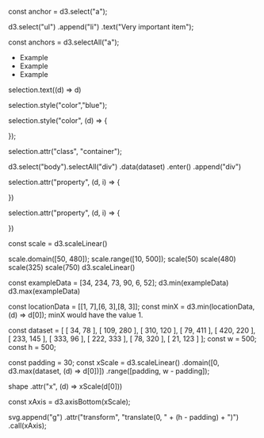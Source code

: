
<!-- Data Visualization with D3

D3, or D3.js, stands for Data Driven Documents. It's a JavaScript library for creating dynamic and interactive data visualizations in the browser.
D3 is built to work with common web standards – namely HTML, CSS, and Scalable Vector Graphics (SVG).

D3 supports many different kinds of input data formats. Then, using its powerful built-in methods, you can transform those data into different charts, graphs, and maps.

In the Data Visualization with D3 courses, you'll learn how to work with data to create different charts, graphs, hover elements, and other ingredients to create dynamic and attractive data visualizations.


Add Document Elements with D3
D3 has several methods that let you add and change elements in your document.
The select() method selects one element from the document. It takes an argument for the name of the element you want and returns an HTML node for the first element in the document that matches the name. Here's an example: -->

const anchor = d3.select("a");

<!-- The above example finds the first anchor tag on the page and saves an HTML node for it in the variable anchor. You can use the selection with other methods. The d3 part of the example is a reference to the D3 object, which is how you access D3 methods.
Two other useful methods are append() and text().

The append() method takes an argument for the element you want to add to the document. It appends an HTML node to a selected item, and returns a handle to that node.

The text() method either sets the text of the selected node, or gets the current text. To set the value, you pass a string as an argument inside the parentheses of the method.

Here's an example that selects an unordered list, appends a list item, and adds text:
 -->

d3.select("ul")
  .append("li")
  .text("Very important item");

<!-- 
D3 allows you to chain several methods together with periods to perform a number of actions in a row.

Use the select method to select the body tag in the document. Then append an h1 tag to it, and add the text Learning D3 into the h1 element.
 -->

<body>
  <script>
    // Add your code below this line
    const body = d3.select("body").append("h1").text("Learning D3");


    // Add your code above this line
  </script>
</body>


<!-- Select a Group of Elements with D3
D3 also has the selectAll() method to select a group of elements. It returns an array of HTML nodes for all the items in the document that match the input string. Here's an example to select all the anchor tags in a document:
 -->
const anchors = d3.selectAll("a");

<!-- Like the select() method, selectAll() supports method chaining, and you can use it with other methods.

Select all of the li tags in the document, and change their text to the string list item by chaining the .text() method.
 -->

<body>
  <ul>
    <li>Example</li>
    <li>Example</li>
    <li>Example</li>
  </ul>
  <script>
    // Add your code below this line
    const list = d3.selectAll("li").text("list item")


    // Add your code above this line
  </script>
</body>


<!-- Work with Data in D3
The D3 library focuses on a data-driven approach. When you have a set of data, you can apply D3 methods to display it on the page. Data comes in many formats, but this challenge uses a simple array of numbers.

The first step is to make D3 aware of the data. The data() method is used on a selection of DOM elements to attach the data to those elements. The data set is passed as an argument to the method.

A common workflow pattern is to create a new element in the document for each piece of data in the set. D3 has the enter() method for this purpose.
When enter() is combined with the data() method, it looks at the selected elements from the page and compares them to the number of data items in the set. If there are fewer elements than data items, it creates the missing elements.

Here is an example that selects a ul element and creates a new list item based on the number of entries in the array:
 -->

<body>
  <ul></ul>
  <script>
    const dataset = ["a", "b", "c"];
    d3.select("ul").selectAll("li")
      .data(dataset)
      .enter()
      .append("li")
      .text("New item");
  </script>
</body>

<!-- 
It may seem confusing to select elements that don't exist yet. This code is telling D3 to first select the ul on the page. Next, select all list items, which returns an empty selection. Then the data() method reviews the dataset and runs the following code three times, once for each item in the array. The enter() method sees there are no li elements on the page, but it needs 3 (one for each piece of data in dataset). New li elements are appended to the ul and have the text New item.

Select the body node, then select all h2 elements. Have D3 create and append an h2 tag for each item in the dataset array. The text in the h2 should say New Title. Your code should use the data() and enter() methods.
 -->

<body>
  <script>
    const dataset = [12, 31, 22, 17, 25, 18, 29, 14, 9];

    // Add your code below this line
    d3.select("body").selectAll("h2").data(dataset).enter().append("h2").text("New Title");


    // Add your code above this line
  </script>
</body>


<!-- Work with Dynamic Data in D3
The last two challenges cover the basics of displaying data dynamically with D3 using the data() and enter() methods. These methods take a data set and, together with the append() method, create a new DOM element for each entry in the data set.

In the previous challenge, you created a new h2 element for each item in the dataset array, but they all contained the same text, New Title. This is because you have not made use of the data that is bound to each of the h2 elements.

The D3 text() method can take a string or a callback function as an argument:
 -->
selection.text((d) => d)

<!-- In the example above, the parameter d refers to a single entry in the dataset that a selection is bound to.
Using the current example as context, the first h2 element is bound to 12, the second h2 element is bound to 31, the third h2 element is bound to 22, and so on.

Change the text() method so that each h2 element displays the corresponding value from the dataset array with a single space and the string USD. For example, the first heading should be 12 USD.
 -->
<body>
  <script>
    const dataset = [12, 31, 22, 17, 25, 18, 29, 14, 9];

    d3.select("body").selectAll("h2")
      .data(dataset)
      .enter()
      .append("h2")
      // Add your code below this line

      .text((d) => `${d} USD`);

      // Add your code above this line
  </script>
</body>


<!-- Add Inline Styling to Elements
D3 lets you add inline CSS styles on dynamic elements with the style() method.
The style() method takes a comma-separated key-value pair as an argument. Here's an example to set the selection's text color to blue:
 -->
selection.style("color","blue");

<!-- Add the style() method to the code in the editor to make all the displayed text have a font-family of verdana.
 -->

<body>
  <script>
    const dataset = [12, 31, 22, 17, 25, 18, 29, 14, 9];

    d3.select("body").selectAll("h2")
      .data(dataset)
      .enter()
      .append("h2")
      .text((d) => (d + " USD"))
      // Add your code below this line

      .style("font-family", "verdana")

      // Add your code above this line
  </script>
</body>


<!-- Change Styles Based on Data
D3 is about visualization and presentation of data. It's likely you'll want to change the styling of elements based on the data. For example, you may want to color a data point blue if it has a value less than 20, and red otherwise. You can use a callback function in the style() method and include the conditional logic. The callback function uses the d parameter to represent the data point:
 -->
selection.style("color", (d) => {

});

<!-- The style() method is not limited to setting the color - it can be used with other CSS properties as well.

Add the style() method to the code in the editor to set the color of the h2 elements conditionally. Write the callback function so if the data value is less than 20, it returns red, otherwise it returns green.
Note: You can use if-else logic, or the ternary operator.
 -->
<body>
  <script>
    const dataset = [12, 31, 22, 17, 25, 18, 29, 14, 9];

    d3.select("body").selectAll("h2")
      .data(dataset)
      .enter()
      .append("h2")
      .text((d) => (d + " USD"))
      // Add your code below this line
      .style("color", (d) => d < 20 ? "red" : "green" );


      // Add your code above this line
  </script>
</body>


<!-- Add Classes with D3
Using a lot of inline styles on HTML elements gets hard to manage, even for smaller apps. It's easier to add a class to elements and style that class one time using CSS rules. D3 has the attr() method to add any HTML attribute to an element, including a class name.
The attr() method works the same way that style() does. It takes comma-separated values, and can use a callback function. Here's an example to add a class of container to a selection:
 -->
selection.attr("class", "container");

<!-- Note that the class parameter will remain the same whenever you need to add a class and only the container parameter will change.

Add the attr() method to the code in the editor and put a class of bar on the div elements.
 -->
<style>
  .bar {
    width: 25px;
    height: 100px;
    display: inline-block;
    background-color: blue;
  }
</style>
<body>
  <script>
    const dataset = [12, 31, 22, 17, 25, 18, 29, 14, 9];

    d3.select("body").selectAll("div")
      .data(dataset)
      .enter()
      .append("div")
      // Add your code below this line

      .attr("class", "bar")

      // Add your code above this line
  </script>
</body>


<!-- Update the Height of an Element Dynamically
The previous challenges covered how to display data from an array and how to add CSS classes. You can combine these lessons to create a simple bar chart. There are two steps to this:
1. Create a div for each data point in the array 
2. Give each div a dynamic height, using a callback function in the style() method that sets height equal to the data value 
Recall the format to set a style using a callback function:

selection.style("cssProperty", (d) => d)

Add the style() method to the code in the editor to set the height property for each element. Use a callback function to return the value of the data point with the string px added to it.
 -->

<style>
  .bar {
    width: 25px;
    height: 100px;
    display: inline-block;
    background-color: blue;
  }
</style>
<body>
  <script>
    const dataset = [12, 31, 22, 17, 25, 18, 29, 14, 9];

    d3.select("body").selectAll("div")
      .data(dataset)
      .enter()
      .append("div")
      .attr("class", "bar")
      // Add your code below this line

      .style("height", d => `${d}px` )

      // Add your code above this line
  </script>
</body>


<!-- Change the Presentation of a Bar Chart
The last challenge created a bar chart, but there are a couple of formatting changes that could improve it:
1. Add space between each bar to visually separate them, which is done by adding a margin to the CSS for the bar class 
2. Increase the height of the bars to better show the difference in values, which is done by multiplying the value by a number to scale the height 

First, add a margin of 2px to the bar class in the style tag. Next, change the callback function in the style() method so it returns a value 10 times the original data value (plus the px).
Note: Multiplying each data point by the same constant only alters the scale. It's like zooming in, and it doesn't change the meaning of the underlying data.
 -->

<style>
  .bar {
    width: 25px;
    height: 100px;
    /* Add your code below this line */
    margin: 2px;
    
    /* Add your code above this line */
    display: inline-block;
    background-color: blue;
  }
</style>
<body>
  <script>
    const dataset = [12, 31, 22, 17, 25, 18, 29, 14, 9];

    d3.select("body").selectAll("div")
      .data(dataset)
      .enter()
      .append("div")
      .attr("class", "bar")
      .style("height", (d) => (d*10 + "px")) // Change this line
  </script>
</body>


<!-- Learn About SVG in D3
SVG stands for Scalable Vector Graphics.
Here "scalable" means that, if you zoom in or out on an object, it would not appear pixelated. It scales with the display system, whether it's on a small mobile screen or a large TV monitor.
SVG is used to make common geometric shapes. Since D3 maps data into a visual representation, it uses SVG to create the shapes for the visualization. SVG shapes for a web page must go within an HTML svg tag.
CSS can be scalable when styles use relative units (such as vh, vw, or percentages), but using SVG is more flexible to build data visualizations.

Add an svg node to the body using append(). Give it a width attribute set to the provided w constant and a height attribute set to the provided h constant using the attr() or style() methods for each. You'll see it in the output because there's a background-color of pink applied to it in the style tag.
Note: When using attr() width and height attributes do not have units. This is the building block of scaling - the element will always have a 5:1 width to height ratio, no matter what the zoom level is.
 -->

<style>
  svg {
    background-color: pink;
  }
</style>
<body>
  <script>
    const dataset = [12, 31, 22, 17, 25, 18, 29, 14, 9];

    const w = 500;
    const h = 100;

    const svg = d3.select("body")
                  // Add your code below this line
    .append("svg")
    .attr("width", w)
    .attr("height", h)


                  // Add your code above this line
  </script>
</body>


<!-- Display Shapes with SVG
The last challenge created an svg element with a given width and height, which was visible because it had a background-color applied to it in the style tag. The code made space for the given width and height.
The next step is to create a shape to put in the svg area. There are a number of supported shapes in SVG, such as rectangles and circles. They are used to display data. For example, a rectangle (<rect>) SVG shape could create a bar in a bar chart.
When you place a shape into the svg area, you can specify where it goes with x and y coordinates. The origin point of (0, 0) is in the upper-left corner. Positive values for x push the shape to the right, and positive values for y push the shape down from the origin point.
To place a shape in the middle of the 500 (width) x 100 (height) svg from last challenge, the x coordinate would be 250 and the y coordinate would be 50.
An SVG rect has four attributes. There are the x and y coordinates for where it is placed in the svg area. It also has a height and width to specify the size.

Add a rect shape to the svg using append(), and give it a width attribute of 25 and height attribute of 100. Also, give the rect x and y attributes each set to 0.
 -->

<body>
  <script>
    const dataset = [12, 31, 22, 17, 25, 18, 29, 14, 9];

    const w = 500;
    const h = 100;

    const svg = d3.select("body")
                  .append("svg")
                  .attr("width", w)
                  .attr("height", h)
                  // Add your code below this line
                  .append("rect")
                  .attr("width", 25)
                  .attr("height", 100)
                  .attr("x", 0)
                  .attr("y", 0)


                  // Add your code above this line
  </script>
</body>


<!-- Create a Bar for Each Data Point in the Set
The last challenge added only one rectangle to the svg element to represent a bar. Here, you'll combine what you've learned so far about data(), enter(), and SVG shapes to create and append a rectangle for each data point in dataset.
A previous challenge showed the format for how to create and append a div for each item in dataset:
 -->

d3.select("body").selectAll("div")
  .data(dataset)
  .enter()
  .append("div")


<!-- There are a few differences working with rect elements instead of div elements. The rect elements must be appended to an svg element, not directly to the body. Also, you need to tell D3 where to place each rect within the svg area. The bar placement will be covered in the next challenge.

Use the data(), enter(), and append() methods to create and append a rect for each item in dataset. The bars should display all on top of each other; this will be fixed in the next challenge.
 -->

<body>
  <script>
    const dataset = [12, 31, 22, 17, 25, 18, 29, 14, 9];

    const w = 500;
    const h = 100;

    const svg = d3.select("body")
                  .append("svg")
                  .attr("width", w)
                  .attr("height", h);

    svg.selectAll("rect")
       // Add your code below this line
        .data(dataset)
        .enter()
        .append("rect")
        .attr("width", 25)
        .attr("height", 100)
        .attr("x", 0)
        .attr("y", 0)


       // Add your code above this line
       .attr("x", 0)
       .attr("y", 0)
       .attr("width", 25)
       .attr("height", 100);
  </script>
</body>


<!-- Dynamically Set the Coordinates for Each Bar
The last challenge created and appended a rectangle to the svg element for each point in dataset to represent a bar. Unfortunately, they were all stacked on top of each other.
The placement of a rectangle is handled by the x and y attributes. They tell D3 where to start drawing the shape in the svg area. The last challenge set them each to 0, so every bar was placed in the upper-left corner.
For a bar chart, all of the bars should sit on the same vertical level, which means the y value stays the same (at 0) for all bars. The x value, however, needs to change as you add new bars. Remember that larger x values push items farther to the right. As you go through the array elements in dataset, the x value should increase.
The attr() method in D3 accepts a callback function to dynamically set that attribute. The callback function takes two arguments, one for the data point itself (usually d) and one for the index of the data point in the array. The second argument for the index is optional. Here's the format:
 -->
selection.attr("property", (d, i) => {

})

<!-- It's important to note that you do NOT need to write a for loop or use forEach() to iterate over the items in the data set. Recall that the data() method parses the data set, and any method that's chained after data() is run once for each item in the data set.

Change the x attribute callback function so it returns the index times 30.
Note: Each bar has a width of 25, so increasing each x value by 30 adds some space between the bars. Any value greater than 25 would work in this example.
 -->

<body>
  <script>
    const dataset = [12, 31, 22, 17, 25, 18, 29, 14, 9];

    const w = 500;
    const h = 100;

    const svg = d3.select("body")
                  .append("svg")
                  .attr("width", w)
                  .attr("height", h);

    svg.selectAll("rect")
       .data(dataset)
       .enter()
       .append("rect")
       .attr("x", (d, i) => {
         // Add your code below this line
        return i*30


         // Add your code above this line
       })
       .attr("y", 0)
       .attr("width", 25)
       .attr("height", 100);
  </script>
</body>


<!-- Dynamically Change the Height of Each Bar
The height of each bar can be set to the value of the data point in the array, similar to how the x value was set dynamically.
 -->
selection.attr("property", (d, i) => {

})

<!-- Here d would be the data point value, and i would be the index of the data point in the array.

Change the callback function for the height attribute to return the data value times 3.
Note: Remember that multiplying all data points by the same constant scales the data (like zooming in). It helps to see the differences between bar values in this example.
 -->

<body>
  <script>
    const dataset = [12, 31, 22, 17, 25, 18, 29, 14, 9];

    const w = 500;
    const h = 100;

    const svg = d3.select("body")
                  .append("svg")
                  .attr("width", w)
                  .attr("height", h);

    svg.selectAll("rect")
       .data(dataset)
       .enter()
       .append("rect")
       .attr("x", (d, i) => i * 30)
       .attr("y", 0)
       .attr("width", 25)
       .attr("height", (d, i) => {
         // Add your code below this line
        return d*3


         // Add your code above this line
       });
  </script>
</body>


<!-- Invert SVG Elements
You may have noticed the bar chart looked like it's upside-down, or inverted. This is because of how SVG uses (x, y) coordinates.
In SVG, the origin point for the coordinates is in the upper-left corner. An x coordinate of 0 places a shape on the left edge of the SVG area. A y coordinate of 0 places a shape on the top edge of the SVG area. Higher x values push the rectangle to the right. Higher y values push the rectangle down.
To make the bars right-side-up, you need to change the way the y coordinate is calculated. It needs to account for both the height of the bar and the total height of the SVG area.
The height of the SVG area is 100. If you have a data point of 0 in the set, you would want the bar to start at the bottom of the SVG area (not the top). To do this, the y coordinate needs a value of 100. If the data point value were 1, you would start with a y coordinate of 100 to set the bar at the bottom. Then you need to account for the height of the bar of 1, so the final y coordinate would be 99.
The y coordinate that is y = heightOfSVG - heightOfBar would place the bars right-side-up.

Change the callback function for the y attribute to set the bars right-side-up. Remember that the height of the bar is 3 times the data value d.
Note: In general, the relationship is y = h - m * d, where m is the constant that scales the data points.
 -->

<body>
  <script>
    const dataset = [12, 31, 22, 17, 25, 18, 29, 14, 9];

    const w = 500;
    const h = 100;

    const svg = d3.select("body")
                  .append("svg")
                  .attr("width", w)
                  .attr("height", h);

    svg.selectAll("rect")
       .data(dataset)
       .enter()
       .append("rect")
       .attr("x", (d, i) => i * 30)
       .attr("y", (d, i) => 
         // Add your code below this line
        h -3*d)


         // Add your code above this line
       
       .attr("width", 25)
       .attr("height", (d, i) => 3 * d);
  </script>
</body>


<!-- Change the Color of an SVG Element
The bars are in the right position, but they are all the same black color. SVG has a way to change the color of the bars.
In SVG, a rect shape is colored with the fill attribute. It supports hex codes, color names, and rgb values, as well as more complex options like gradients and transparency.

Add an attr() method to set the fill of all the bars to the color navy.
 -->

<body>
  <script>
    const dataset = [12, 31, 22, 17, 25, 18, 29, 14, 9];

    const w = 500;
    const h = 100;

    const svg = d3.select("body")
                  .append("svg")
                  .attr("width", w)
                  .attr("height", h);

    svg.selectAll("rect")
       .data(dataset)
       .enter()
       .append("rect")
       .attr("x", (d, i) => i * 30)
       .attr("y", (d, i) => h - 3 * d)
       .attr("width", 25)
       .attr("height", (d, i) => 3 * d)
       // Add your code below this line
        .attr("fill", "navy")


       // Add your code above this line
  </script>
</body>


<!-- Add Labels to D3 Elements
D3 lets you label a graph element, such as a bar, using the SVG text element.
Like the rect element, a text element needs to have x and y attributes, to place it on the SVG. It also needs to access the data to display those values.
D3 gives you a high level of control over how you label your bars.

The code in the editor already binds the data to each new text element. First, append text nodes to the svg. Next, add attributes for the x and y coordinates. They should be calculated the same way as the rect ones, except the y value for the text should make the label sit 3 units higher than the bar. Finally, use the D3 text() method to set the label equal to the data point value.
Note: For the label to sit higher than the bar, decide if the y value for the text should be 3 greater or 3 less than the y value for the bar.
 -->

<body>
  <script>
    const dataset = [12, 31, 22, 17, 25, 18, 29, 14, 9];

    const w = 500;
    const h = 100;

    const svg = d3.select("body")
                  .append("svg")
                  .attr("width", w)
                  .attr("height", h);

    svg.selectAll("rect")
       .data(dataset)
       .enter()
       .append("rect")
       .attr("x", (d, i) => i * 30)
       .attr("y", (d, i) => h - 3 * d)
       .attr("width", 25)
       .attr("height", (d, i) => 3 * d)
       .attr("fill", "navy");

    svg.selectAll("text")
       .data(dataset)
       .enter()
       // Add your code below this line
        .append("text")
        .attr("x", (d, i) => i * 30)
        .attr("y", (d, i) => h - (3 * d) - 3)
        .text((d) => d)


       // Add your code above this line
  </script>
<body>


<!-- Style D3 Labels
D3 methods can add styles to the bar labels. The fill attribute sets the color of the text for a text node. The style() method sets CSS rules for other styles, such as font-family or font-size.

Set the font-size of the text elements to 25px, and the color of the text to red.
 -->

<body>
  <script>
    const dataset = [12, 31, 22, 17, 25, 18, 29, 14, 9];

    const w = 500;
    const h = 100;

    const svg = d3.select("body")
                  .append("svg")
                  .attr("width", w)
                  .attr("height", h);

    svg.selectAll("rect")
       .data(dataset)
       .enter()
       .append("rect")
       .attr("x", (d, i) => i * 30)
       .attr("y", (d, i) => h - 3 * d)
       .attr("width", 25)
       .attr("height", (d, i) => d * 3)
       .attr("fill", "navy");

    svg.selectAll("text")
       .data(dataset)
       .enter()
       .append("text")
       .text((d) => d)
       .attr("x", (d, i) => i * 30)
       .attr("y", (d, i) => h - (3 * d) - 3)
       // Add your code below this line
        .attr("font-size", 25)
        .attr("fill", "red")


       // Add your code above this line
  </script>
</body>


<!-- Add a Hover Effect to a D3 Element
It's possible to add effects that highlight a bar when the user hovers over it with the mouse. So far, the styling for the rectangles is applied with the built-in D3 and SVG methods, but you can use CSS as well.
You set the CSS class on the SVG elements with the attr() method. Then the :hover pseudo-class for your new class holds the style rules for any hover effects.

Use the attr() method to add a class of bar to all the rect elements. This changes the fill color of the bar to brown when you mouse over it.
 -->

<style>
  .bar:hover {
    fill: brown;
  }
</style>
<body>
  <script>
    const dataset = [12, 31, 22, 17, 25, 18, 29, 14, 9];

    const w = 500;
    const h = 100;

    const svg = d3.select("body")
                  .append("svg")
                  .attr("width", w)
                  .attr("height", h);

    svg.selectAll("rect")
       .data(dataset)
       .enter()
       .append("rect")
       .attr("x", (d, i) => i * 30)
       .attr("y", (d, i) => h - 3 * d)
       .attr("width", 25)
       .attr("height", (d, i) => 3 * d)
       .attr("fill", "navy")
       // Add your code below this line
        .attr("class", "bar" )


       // Add your code above this line

    svg.selectAll("text")
       .data(dataset)
       .enter()
       .append("text")
       .text((d) => d)
       .attr("x", (d, i) => i * 30)
       .attr("y", (d, i) => h - (3 * d) - 3);

  </script>
</body>


<!-- Add a Tooltip to a D3 Element
A tooltip shows more information about an item on a page when the user hovers over that item. There are several ways to add a tooltip to a visualization. This challenge uses the SVG title element.
title pairs with the text() method to dynamically add data to the bars.

Append a title element under each rect node. Then call the text() method with a callback function so the text displays the data value.
 -->

<style>
  .bar:hover {
    fill: brown;
  }
</style>
<body>
  <script>
    const dataset = [12, 31, 22, 17, 25, 18, 29, 14, 9];

    const w = 500;
    const h = 100;

    const svg = d3.select("body")
                  .append("svg")
                  .attr("width", w)
                  .attr("height", h);

    svg.selectAll("rect")
       .data(dataset)
       .enter()
       .append("rect")
       .attr("x", (d, i) => i * 30)
       .attr("y", (d, i) => h - 3 * d)
       .attr("width", 25)
       .attr("height", (d, i) => d * 3)
       .attr("fill", "navy")
       .attr("class", "bar")
       // Add your code below this line
        .append("title")
        .text((d) => d)


       // Add your code above this line

    svg.selectAll("text")
       .data(dataset)
       .enter()
       .append("text")
       .text((d) => d)
       .attr("x", (d, i) => i * 30)
       .attr("y", (d, i) => h - (d * 3 + 3))

  </script>
</body>


<!-- Create a Scatterplot with SVG Circles
A scatter plot is another type of visualization. It usually uses circles to map data points, which have two values each. These values tie to the x and y axes, and are used to position the circle in the visualization.
SVG has a circle tag to create the circle shape. It works a lot like the rect elements you used for the bar chart.

Use the data(), enter(), and append() methods to bind dataset to new circle elements that are appended to the SVG.
Note: The circles won't be visible because we haven't set their attributes yet. We'll do that in the next challenge.
 -->

<body>
  <script>
    const dataset = [
                  [ 34,    78 ],
                  [ 109,   280 ],
                  [ 310,   120 ],
                  [ 79,    411 ],
                  [ 420,   220 ],
                  [ 233,   145 ],
                  [ 333,   96 ],
                  [ 222,   333 ],
                  [ 78,    320 ],
                  [ 21,    123 ]
                ];


    const w = 500;
    const h = 500;

    const svg = d3.select("body")
                  .append("svg")
                  .attr("width", w)
                  .attr("height", h);

    svg.selectAll("circle")
       // Add your code below this line
        .data(dataset)
        .enter()
        .append("circle")


       // Add your code above this line

  </script>
</body>


<!-- Add Attributes to the Circle Elements
The last challenge created the circle elements for each point in the dataset, and appended them to the SVG. But D3 needs more information about the position and size of each circle to display them correctly.
A circle in SVG has three main attributes. The cx and cy attributes are the coordinates. They tell D3 where to position the center of the shape on the SVG. The radius (r attribute) gives the size of the circle.
Just like the rect y coordinate, the cy attribute for a circle is measured from the top of the SVG, not from the bottom.
All three attributes can use a callback function to set their values dynamically. Remember that all methods chained after data(dataset) run once per item in dataset. The d parameter in the callback function refers to the current item in dataset, which is an array for each point. You use bracket notation, like d[0], to access the values in that array.

Add cx, cy, and r attributes to the circle elements. The cx value should be the first number in the array for each item in dataset. The cy value should be based off the second number in the array, but make sure to show the chart right-side-up and not inverted. The r value should be 5 for all circles.
 -->

<body>
  <script>
    const dataset = [
                  [ 34,    78 ],
                  [ 109,   280 ],
                  [ 310,   120 ],
                  [ 79,    411 ],
                  [ 420,   220 ],
                  [ 233,   145 ],
                  [ 333,   96 ],
                  [ 222,   333 ],
                  [ 78,    320 ],
                  [ 21,    123 ]
                ];


    const w = 500;
    const h = 500;

    const svg = d3.select("body")
                  .append("svg")
                  .attr("width", w)
                  .attr("height", h);

    svg.selectAll("circle")
       .data(dataset)
       .enter()
       .append("circle")
       // Add your code below this line
        .attr("cx", (d) => d[0])
        .attr("cy", (d) => h - d[1])
        .attr("r", 5)


       // Add your code above this line

  </script>
</body>


<!-- Add Labels to Scatter Plot Circles
You can add text to create labels for the points in a scatter plot.
The goal is to display the comma-separated values for the first (x) and second (y) fields of each item in dataset.
The text nodes need x and y attributes to position it on the SVG. In this challenge, the y value (which determines height) can use the same value that the circle uses for its cy attribute. The x value can be slightly larger than the cx value of the circle, so the label is visible. This will push the label to the right of the plotted point.

Label each point on the scatter plot using the text elements. The text of the label should be the two values separated by a comma and a space. For example, the label for the first point is 34, 78. Set the x attribute so it's 5 units more than the value you used for the cx attribute on the circle. Set the y attribute the same way that's used for the cy value on the circle.
 -->

<body>
  <script>
    const dataset = [
                  [ 34,    78 ],
                  [ 109,   280 ],
                  [ 310,   120 ],
                  [ 79,    411 ],
                  [ 420,   220 ],
                  [ 233,   145 ],
                  [ 333,   96 ],
                  [ 222,   333 ],
                  [ 78,    320 ],
                  [ 21,    123 ]
                ];


    const w = 500;
    const h = 500;

    const svg = d3.select("body")
                  .append("svg")
                  .attr("width", w)
                  .attr("height", h);

    svg.selectAll("circle")
       .data(dataset)
       .enter()
       .append("circle")
       .attr("cx", (d, i) => d[0])
       .attr("cy", (d, i) => h - d[1])
       .attr("r", 5);

    svg.selectAll("text")
       .data(dataset)
       .enter()
       .append("text")
       // Add your code below this line
       .attr("cx", (d, i) => d[0] + 5)
       .attr("cy", (d, i) => h - d[1])
        .text((d) => d[0] + ", " + d[1])

       // Add your code above this line
  </script>
</body>


<!-- Create a Linear Scale with D3
The bar and scatter plot charts both plotted data directly onto the SVG. However, if the height of a bar or one of the data points were larger than the SVG height or width values, it would go outside the SVG area.
In D3, there are scales to help plot data. scales are functions that tell the program how to map a set of raw data points onto the pixels of the SVG.
For example, say you have a 100x500-sized SVG and you want to plot Gross Domestic Product (GDP) for a number of countries. The set of numbers would be in the billion or trillion-dollar range. You provide D3 a type of scale to tell it how to place the large GDP values into that 100x500-sized area.
It's unlikely you would plot raw data as-is. Before plotting it, you set the scale for your entire data set, so that the x and y values fit your SVG width and height.
D3 has several scale types. For a linear scale (usually used with quantitative data), there is the D3 method scaleLinear():
 -->

const scale = d3.scaleLinear()


<!-- By default, a scale uses the identity relationship. The value of the input is the same as the value of the output. A separate challenge covers how to change this.

Change the scale variable to create a linear scale. Then set the output variable to the scale called with an input argument of 50.
 -->

<body>
  <script>
    // Add your code below this line

    const scale = d3.scaleLinear(); // Create the scale here
    const output = scale(50); // Call scale with an argument here

    // Add your code above this line

    d3.select("body")
      .append("h2")
      .text(output);

  </script>
</body>


<!-- Set a Domain and a Range on a Scale
By default, scales use the identity relationship. This means the input value maps to the output value. However, scales can be much more flexible and interesting.
Say a dataset has values ranging from 50 to 480. This is the input information for a scale, also known as the domain.
You want to map those points along the x axis on the SVG, between 10 units and 500 units. This is the output information, also known as the range.
The domain() and range() methods set these values for the scale. Both methods take an array of at least two elements as an argument. Here's an example:
 -->

scale.domain([50, 480]);
scale.range([10, 500]);
scale(50)
scale(480)
scale(325)
scale(750)
d3.scaleLinear()


<!-- In order, the following values would be displayed in the console: 10, 500, 323.37, and 807.67.
Notice that the scale uses the linear relationship between the domain and range values to figure out what the output should be for a given number. The minimum value in the domain (50) maps to the minimum value (10) in the range.

Create a scale and set its domain to [250, 500] and range to [10, 150].
Note: You can chain the domain() and range() methods onto the scale variable.
 -->

<body>
  <script>
    // Add your code below this line
    const scale = d3.scaleLinear();
      scale.domain([250, 500]);
      scale.range([10, 150]);


    // Add your code above this line
    const output = scale(50);
    d3.select("body")
      .append("h2")
      .text(output);
  </script>
</body>


<!-- Use the d3.max and d3.min Functions to Find Minimum and Maximum Values in a Dataset
The D3 methods domain() and range() set that information for your scale based on the data. There are a couple methods to make that easier.
Often when you set the domain, you'll want to use the minimum and maximum values within the data set. Trying to find these values manually, especially in a large data set, may cause errors.
D3 has two methods - min() and max() to return this information. Here's an example:
 -->

const exampleData = [34, 234, 73, 90, 6, 52];
d3.min(exampleData)
d3.max(exampleData)


<!-- A dataset may have nested arrays, like the [x, y] coordinate pairs that were in the scatter plot example. In that case, you need to tell D3 how to calculate the maximum and minimum. Fortunately, both the min() and max() methods take a callback function. In this example, the callback function's argument d is for the current inner array. The callback needs to return the element from the inner array (the x or y value) over which you want to compute the maximum or minimum. Here's an example for how to find the min and max values with an array of arrays:
 -->

const locationData = [[1, 7],[6, 3],[8, 3]];
const minX = d3.min(locationData, (d) => d[0]);
minX would have the value 1.


<!-- The positionData array holds sub arrays of x, y, and z coordinates. Use a D3 method to find the maximum value of the z coordinate (the third value) from the arrays and save it in the output variable.
 -->


<body>
  <script>
    const positionData = [[1, 7, -4],[6, 3, 8],[2, 9, 3]]
    // Add your code below this line

    const output = d3.max(positionData, (d) => d[2]); // Change this line

    // Add your code above this line

    d3.select("body")
      .append("h2")
      .text(output)
  </script>
</body>


<!-- Use Dynamic Scales
The D3 min() and max() methods are useful to help set the scale.
Given a complex data set, one priority is to set the scale so the visualization fits the SVG container's width and height. You want all the data plotted inside the SVG so it's visible on the web page.
The example below sets the x-axis scale for scatter plot data. The domain() method passes information to the scale about the raw data values for the plot. The range() method gives it information about the actual space on the web page for the visualization.
In the example, the domain goes from 0 to the maximum in the set. It uses the max() method with a callback function based on the x values in the arrays. The range uses the SVG's width (w), but it includes some padding, too. This puts space between the scatter plot dots and the edge of the SVG.
 -->

const dataset = [
  [ 34,    78 ],
  [ 109,   280 ],
  [ 310,   120 ],
  [ 79,    411 ],
  [ 420,   220 ],
  [ 233,   145 ],
  [ 333,   96 ],
  [ 222,   333 ],
  [ 78,    320 ],
  [ 21,    123 ]
];
const w = 500;
const h = 500;

const padding = 30;
const xScale = d3.scaleLinear()
  .domain([0, d3.max(dataset, (d) => d[0])])
  .range([padding, w - padding]);


<!-- The padding may be confusing at first. Picture the x-axis as a horizontal line from 0 to 500 (the width value for the SVG). Including the padding in the range() method forces the plot to start at 30 along that line (instead of 0), and end at 470 (instead of 500).

Use the yScale variable to create a linear y-axis scale. The domain should start at zero and go to the maximum y value in the set. The range should use the SVG height (h) and include padding.
Note: Remember to keep the plot right-side-up. When you set the range for the y coordinates, the higher value (height minus padding) is the first argument, and the lower value is the second argument.
 -->

<body>
  <script>
    const dataset = [
                  [ 34,    78 ],
                  [ 109,   280 ],
                  [ 310,   120 ],
                  [ 79,    411 ],
                  [ 420,   220 ],
                  [ 233,   145 ],
                  [ 333,   96 ],
                  [ 222,   333 ],
                  [ 78,    320 ],
                  [ 21,    123 ]
                ];

    const w = 500;
    const h = 500;

    // Padding between the SVG boundary and the plot
    const padding = 30;

    // Create an x and y scale

    const xScale = d3.scaleLinear()
                    .domain([0, d3.max(dataset, (d) => d[0])])
                    .range([padding, w - padding]);

    // Add your code below this line

    const yScale = d3.scaleLinear()
                    .domain([0, d3.max(dataset, (d) => d[1])])
                    .range([h - padding, padding]);


    // Add your code above this line

    const output = yScale(411); // Returns 30
    d3.select("body")
      .append("h2")
      .text(output)
  </script>
</body>


<!-- Use a Pre-Defined Scale to Place Elements
With the scales set up, it's time to map the scatter plot again. The scales are like processing functions that turn the x and y raw data into values that fit and render correctly on the SVG. They keep the data within the screen's plotting area.
You set the coordinate attribute values for an SVG shape with the scaling function. This includes x and y attributes for rect or text elements, or cx and cy for circles. Here's an example:
 -->
shape
  .attr("x", (d) => xScale(d[0]))

<!-- Scales set shape coordinate attributes to place the data points onto the SVG. You don't need to apply scales when you display the actual data value, for example, in the text() method for a tooltip or label.

Use xScale and yScale to position both the circle and text shapes onto the SVG. For the circles, apply the scales to set the cx and cy attributes. Give them a radius of 5 units, too.
For the text elements, apply the scales to set the x and y attributes. The labels should be offset to the right of the dots. To do this, add 10 units to the x data value before passing it to the xScale.
 -->

<body>
  <script>
    const dataset = [
                  [ 34,     78 ],
                  [ 109,   280 ],
                  [ 310,   120 ],
                  [ 79,   411 ],
                  [ 420,   220 ],
                  [ 233,   145 ],
                  [ 333,   96 ],
                  [ 222,    333 ],
                  [ 78,    320 ],
                  [ 21,   123 ]
                ];

    const w = 500;
    const h = 500;
    const padding = 60;

    const xScale = d3.scaleLinear()
                     .domain([0, d3.max(dataset, (d) => d[0])])
                     .range([padding, w - padding]);

    const yScale = d3.scaleLinear()
                     .domain([0, d3.max(dataset, (d) => d[1])])
                     .range([h - padding, padding]);

    const svg = d3.select("body")
                  .append("svg")
                  .attr("width", w)
                  .attr("height", h);

    svg.selectAll("circle")
       .data(dataset)
       .enter()
       .append("circle")
       // Add your code below this line

        .attr("cx", (d) => xScale(d[0]) )
        .attr("cy", (d) => yScale(d[1]))
        .attr("r", 5)

       // Add your code above this line

    svg.selectAll("text")
       .data(dataset)
       .enter()
       .append("text")
       .text((d) =>  (d[0] + ", "
 + d[1]))
       // Add your code below this line

        .attr("x", (d) => xScale(d[0] + 10))
        .attr("y", (d) => yScale(d[1]))


       // Add your code above this line
  </script>
</body>


<!-- Add Axes to a Visualization
Another way to improve the scatter plot is to add an x-axis and a y-axis.
D3 has two methods, axisLeft() and axisBottom(), to render the y-axis and x-axis, respectively. Here's an example to create the x-axis based on the xScale in the previous challenges:
const xAxis = d3.axisBottom(xScale);
The next step is to render the axis on the SVG. To do so, you can use a general SVG component, the g element. The g stands for group. Unlike rect, circle, and text, an axis is just a straight line when it's rendered. Because it is a simple shape, using g works. The last step is to apply a transform attribute to position the axis on the SVG in the right place. Otherwise, the line would render along the border of the SVG and wouldn't be visible. SVG supports different types of transforms, but positioning an axis needs translate. When it's applied to the g element, it moves the whole group over and down by the given amounts. Here's an example:
 -->

const xAxis = d3.axisBottom(xScale);

svg.append("g")
   .attr("transform", "translate(0, " + (h - padding) + ")")
   .call(xAxis);


<!-- The above code places the x-axis at the bottom of the SVG. Then it's passed as an argument to the call() method. The y-axis works in the same way, except the translate argument is in the form (x, 0). Because translate is a string in the attr() method above, you can use concatenation to include variable values for its arguments.

The scatter plot now has an x-axis. Create a y-axis in a variable named yAxis using the axisLeft() method. Then render the axis using a g element. Make sure to use a transform attribute to translate the axis by the amount of padding units right, and 0 units down. Remember to call() the axis.
 -->

<body>
  <script>
    const dataset = [
                  [ 34,     78 ],
                  [ 109,   280 ],
                  [ 310,   120 ],
                  [ 79,   411 ],
                  [ 420,   220 ],
                  [ 233,   145 ],
                  [ 333,   96 ],
                  [ 222,    333 ],
                  [ 78,    320 ],
                  [ 21,   123 ]
                ];

    const w = 500;
    const h = 500;
    const padding = 60;

    const xScale = d3.scaleLinear()
                     .domain([0, d3.max(dataset, (d) => d[0])])
                     .range([padding, w - padding]);

    const yScale = d3.scaleLinear()
                     .domain([0, d3.max(dataset, (d) => d[1])])
                     .range([h - padding, padding]);

    const svg = d3.select("body")
                  .append("svg")
                  .attr("width", w)
                  .attr("height", h);

    svg.selectAll("circle")
       .data(dataset)
       .enter()
       .append("circle")
       .attr("cx", (d) => xScale(d[0]))
       .attr("cy",(d) => yScale(d[1]))
       .attr("r", (d) => 5);

    svg.selectAll("text")
       .data(dataset)
       .enter()
       .append("text")
       .text((d) =>  (d[0] + "," + d[1]))
       .attr("x", (d) => xScale(d[0] + 10))
       .attr("y", (d) => yScale(d[1]))

    const xAxis = d3.axisBottom(xScale);
    // Add your code below this line
    const yAxis = d3.axisLeft(yScale);
    // Add your code above this line

    svg.append("g")
       .attr("transform", "translate(0," + (h - padding) + ")")
       .call(xAxis);

    // Add your code below this line
   svg.append("g")
       .attr("transform", "translate(" + padding + ",0)")
       .call(yAxis);


    // Add your code above this line

  </script>
</body>
















